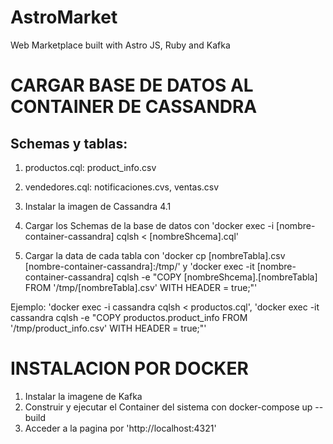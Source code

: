 # AstroMarket
Web Marketplace built with Astro JS, Ruby and Kafka

# CARGAR BASE DE DATOS AL CONTAINER DE CASSANDRA
## Schemas y tablas: 
1. productos.cql: product_info.csv
2. vendedores.cql: notificaciones.cvs, ventas.csv

1. Instalar la imagen de Cassandra 4.1
2. Cargar los Schemas de la base de datos con 'docker exec -i [nombre-container-cassandra] cqlsh < [nombreShcema].cql'
3. Cargar la data de cada tabla con 'docker cp [nombreTabla].csv [nombre-container-cassandra]:/tmp/' y 'docker exec -it [nombre-container-cassandra] cqlsh -e "COPY [nombreShcema].[nombreTabla] FROM '/tmp/[nombreTabla].csv' WITH HEADER = true;"'

Ejemplo: 'docker exec -i cassandra cqlsh < productos.cql', 'docker exec -it cassandra cqlsh -e "COPY productos.product_info FROM '/tmp/product_info.csv' WITH HEADER = true;"'

# INSTALACION POR DOCKER
1. Instalar la imagene de Kafka
2. Construir y ejecutar el Container del sistema con docker-compose up --build
3. Acceder a la pagina por 'http://localhost:4321'